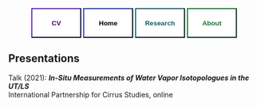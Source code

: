 

<div class="topnav" align=center>
  <a href="https://carlykleinstern.github.io/KleinStern_CV_publish.pdf">
    <button style="height:60px;width:100px;color:#3b0c6e; font-weight:bold; border-color:#3b0c6e; background-color:White">CV</button></a>
  <a href="https://carlykleinstern.github.io">
    <button style="height:60px;width:100px;color:##0e1f6b; font-weight:bold; border-color:#0e1f6b; background-color:White">Home</button></a>
  <a href="https://carlykleinstern.github.io/projects.html">
    <button style="height:60px;width:100px;color:#0f5f6b; font-weight:bold; border-color:#0f5f6b; background-color:White">Research</button></a>
  <a href="https://carlykleinstern.github.io/projects.html">
    <button style="height:60px;width:100px;color: #0d782d; font-weight:bold; border-color: #0d782d; background-color:White">About</button></a>
</div>

## **Presentations**
Talk (2021): _**In-Situ Measurements of Water Vapor Isotopologues in the UT/LS**_
<br>
International Partnership for Cirrus Studies, online

